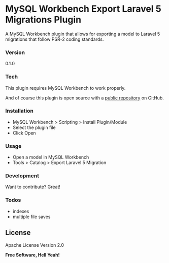 # MySQL Workbench Export Laravel 5 Migrations Plugin

A MySQL Workbench plugin that allows for exporting a model to Laravel 5 migrations that follow PSR-2 coding standards.

### Version
0.1.0

### Tech

This plugin requires MySQL Workbench to work properly.

And of course this plugin is open source with a [public repository](https://github.com/beckenrode/mysql-workbench-export-laravel-5-migrations)
 on GitHub.

### Installation

 - MySQL Workbench > Scripting > Install Plugin/Module
 - Select the plugin file
 - Click Open

### Usage

 - Open a model in MySQL Workbench
 - Tools > Catalog > Export Laravel 5 Migration

### Development

Want to contribute? Great!

### Todos

 - indexes
 - multiple file saves

License
----

Apache License Version 2.0

**Free Software, Hell Yeah!**

